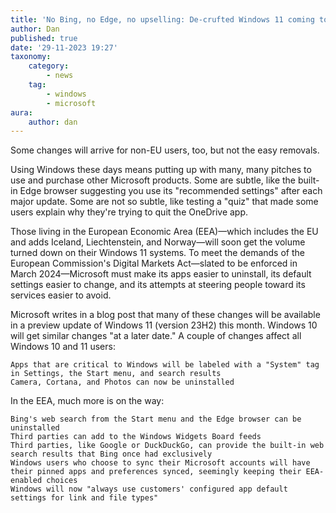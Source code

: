 ```yaml
---
title: 'No Bing, no Edge, no upselling: De-crufted Windows 11 coming to Europe soon'
author: Dan
published: true
date: '29-11-2023 19:27'
taxonomy:
    category:
        - news
    tag:
        - windows
        - microsoft
aura:
    author: dan
---
```


Some changes will arrive for non-EU users, too, but not the easy removals.

Using Windows these days means putting up with many, many pitches to use and purchase other Microsoft products. Some are subtle, like the built-in Edge browser suggesting you use its "recommended settings" after each major update. Some are not so subtle, like testing a "quiz" that made some users explain why they're trying to quit the OneDrive app.

Those living in the European Economic Area (EEA)—which includes the EU and adds Iceland, Liechtenstein, and Norway—will soon get the volume turned down on their Windows 11 systems. To meet the demands of the European Commission's Digital Markets Act—slated to be enforced in March 2024—Microsoft must make its apps easier to uninstall, its default settings easier to change, and its attempts at steering people toward its services easier to avoid.

Microsoft writes in a blog post that many of these changes will be available in a preview update of Windows 11 (version 23H2) this month. Windows 10 will get similar changes "at a later date." A couple of changes affect all Windows 10 and 11 users:

    Apps that are critical to Windows will be labeled with a "System" tag in Settings, the Start menu, and search results
    Camera, Cortana, and Photos can now be uninstalled

In the EEA, much more is on the way:

    Bing's web search from the Start menu and the Edge browser can be uninstalled
    Third parties can add to the Windows Widgets Board feeds
    Third parties, like Google or DuckDuckGo, can provide the built-in web search results that Bing once had exclusively
    Windows users who choose to sync their Microsoft accounts will have their pinned apps and preferences synced, seemingly keeping their EEA-enabled choices
    Windows will now "always use customers' configured app default settings for link and file types"
